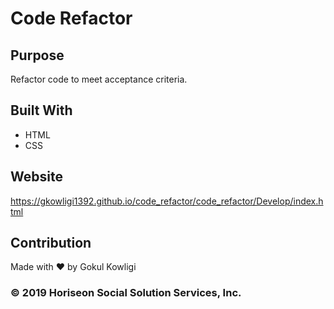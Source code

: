 # Code Refactor
## Purpose
Refactor code to meet acceptance criteria.

## Built With
* HTML
* CSS

## Website
https://gkowligi1392.github.io/code_refactor/code_refactor/Develop/index.html

## Contribution
Made with ❤️ by Gokul Kowligi

### © 2019 Horiseon Social Solution Services, Inc.
